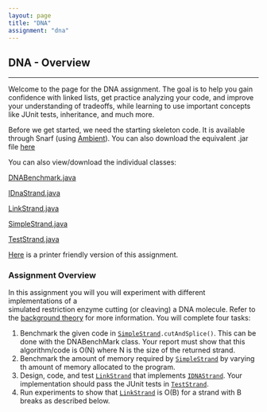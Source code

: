 ```yaml
---
layout: page
title: "DNA"
assignment: "dna"
---
```


## DNA - Overview
---

Welcome to the page for the DNA assignment. The goal is to help you gain confidence with linked lists, get practice analyzing your code, and improve your understanding of tradeoffs, while learning to use important concepts like JUnit tests, inheritance, and much more.

Before we get started, we need the starting skeleton code. It is available through Snarf (using [Ambient](https://www.cs.duke.edu/csed/ambient/)). You can also download the equivalent .jar file [here](/dna/src/DNA.jar)

You can also view/download the individual classes:

[DNABenchmark.java](/dna/code/DNABenchmark.html)

[IDnaStrand.java](/dna/code/IDnaStrand.html)

[LinkStrand.java](/dna/code/LinkStrand.html)

[SimpleStrand.java](/dna/code/SimpleStrand.html)

[TestStrand.java](/dna/code/TestStrand.html)

[Here](/dna/printer-friendly) is a printer friendly version of this assignment.

### Assignment Overview

In	this	assignment	you	will	you	will	experiment	with	different	implementations	of	a	
simulated restriction	 enzyme cutting	 (or	 cleaving)	 a	 DNA	 molecule. Refer to the [background theory](/dna/theory.html) for more information. You	 will
complete four	tasks:

<ol>
<li> Benchmark	 the	 given	 code	 in	 <code><a href="code/SimpleStrand.html">SimpleStrand</a>.cutAndSplice()</code>. This	can	be	done	with	the	DNABenchMark class.	Your	report	must	show	that	this	algorithm/code	is	O(N)	where	N	is	the	size	of	the	returned	strand.</li>
<li> Benchmark the amount of memory required by <code><a href="code/SimpleStrand.html">SimpleStrand</a></code> by varying  th amount of memory allocated to the program.</li>
<li> Design,	 code,	 and	 test	 <code><a href="code/LinkStrand.html">LinkStrand</a></code> that	 implements	 <code><a href="code/IDNAStrand.html">IDNAStrand</a></code>.	Your implementation	should	pass	the	JUnit tests	in	<code><a href="code/TestStrand.html">TestStrand</a></code>.</li>
<li> Run	 experiments	 to	 show	 that	 <code><a href="code/LinkStrand.html">LinkStrand</a></code> is	 O(B)	 for	 a	 strand	 with	 B	breaks	as	described	below.</li>
</ol>

